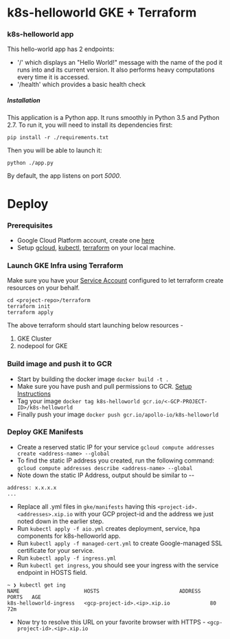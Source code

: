 # k8s-helloworld GKE + Terraform

### k8s-helloworld app
This hello-world app has 2 endpoints:
- '/' which displays an "Hello World!" message with the name of the pod it runs
    into and its current version. It also performs heavy computations every time it is accessed.
- '/health' which provides a basic health check

##### Installation

This application is a Python app. It runs smoothly in Python 3.5 and Python 2.7.
To run it, you will need to install its dependencies first:
```
pip install -r ./requirements.txt
```
Then you will be able to launch it:
```
python ./app.py
```
By default, the app listens on port *5000*.

# Deploy

### Prerequisites
- Google Cloud Platform account, create one [here](https://cloud.google.com/free)
- Setup [gcloud](https://cloud.google.com/deployment-manager/docs/step-by-step-guide/installation-and-setup), [kubectl](https://kubernetes.io/docs/tasks/tools/install-kubectl/), [terraform](https://learn.hashicorp.com/terraform/getting-started/install.html) on your local machine.

### Launch GKE Infra using Terraform
Make sure you have your [Service Account](https://cloud.google.com/iam/docs/creating-managing-service-accounts) configured to let terraform create resources on your behalf.
```
cd <project-repo>/terraform
terraform init
terraform apply
```
The above terraform should start launching below resources - 
1. GKE Cluster
2. nodepool for GKE

### Build image and push it to GCR

- Start by building the docker image `docker build -t .`
- Make sure you have push and pull permissions to GCR. [Setup Instructions](https://cloud.google.com/container-registry/docs/pushing-and-pulling)
- Tag your image `docker tag k8s-helloworld gcr.io/<-GCP-PROJECT-ID>/k8s-helloworld`
- Finally push your image `docker push gcr.io/apollo-io/k8s-helloworld`

### Deploy GKE Manifests

- Create a reserved static IP for your service `gcloud compute addresses create <address-name> --global`
- To find the static IP address you created, run the following command: `gcloud compute addresses describe <address-name> --global`
- Note down the static IP Address, output should be similar to --
```
address: x.x.x.x
... 
```
- Replace all .yml files in `gke/manifests` having this `<project-id>.<addresses>.xip.io` with your GCP project-id and the address we just noted down in the earlier step.
- Run `kubectl apply -f aio.yml` creates deployment, service, hpa components for k8s-helloworld app.
- Run `kubectl apply -f managed-cert.yml` to create Google-managed SSL certificate for your service.
- Run `kubectl apply -f ingress.yml`
- Run `kubectl get ingress`, you should see your ingress with the service endpoint in HOSTS field.
```
~ ❯ kubectl get ing
NAME                     HOSTS                          ADDRESS   PORTS   AGE
k8s-helloworld-ingress   <gcp-project-id>.<ip>.xip.io             80      72m
```
- Now try to resolve this URL on your favorite browser with HTTPS - `<gcp-project-id>.<ip>.xip.io`
